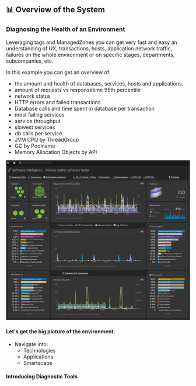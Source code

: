 ## 📊 Overview of the System 


### Diagnosing the Health of an Environment
Leveraging tags and ManagedZones you can get very fast and easy an understanding of UX, transactions, hosts, application network traffic, failures on the whole environment or on specific stages, departments, subcompanies, etc.

In this example you can get an overview of:

- the amount and health of databases, services, hosts and applications.
- amount of requests vs responsetime 95th percentile
- network status
- HTTP errors and failed transactions
- Database calls and time spent in database per transaction
- most failing services 
- service throughput
- slowest services
- db calls per service
- JVM CPU by ThreadGroup
- GC by Poolname
- Memory Allocation Objects by API

![software-intelligence-dashboard](../../assets/images/dashboard-softint.png)


#### Let's get the big picture of the environment. 

- Navigate into:
  - Technologies
  - Applications
  - Smartscape


#### Introducing Diagnostic Tools
